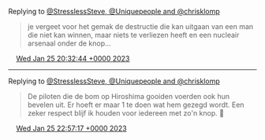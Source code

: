 Replying to [@StresslessSteve, @Uniquepeople and @chrisklomp](https://twitter.com/StresslessSteve/status/1618342635336511491)

> je vergeet voor het gemak de destructie die kan uitgaan van een man die niet kan winnen, maar niets te verliezen heeft en een nucleair arsenaal onder de knop…

<img src="../../media/tweet.ico" width="12" /> [Wed Jan 25 20:32:44 +0000 2023](https://twitter.com/DromerDenker/status/1618346151262187521)

----

Replying to [@StresslessSteve, @Uniquepeople and @chrisklomp](https://twitter.com/StresslessSteve/status/1618371015188549655)

> De piloten die de bom op Hiroshima gooiden voerden ook hun bevelen uit\. Er hoeft er maar 1 te doen wat hem gezegd wordt\. Een zeker respect blijf ik houden voor iedereen met zo'n knop\. 🚨

<img src="../../media/tweet.ico" width="12" /> [Wed Jan 25 22:57:17 +0000 2023](https://twitter.com/DromerDenker/status/1618382529521922050)